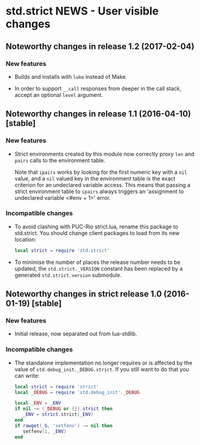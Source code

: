 # std.strict NEWS - User visible changes

## Noteworthy changes in release 1.2 (2017-02-04)

### New features

  - Builds and installs with `luke` instead of Make.

  - In order to support `__call` responses from deeper in the call
    stack, accept an optional `level` argument.


## Noteworthy changes in release 1.1 (2016-04-10) [stable]

### New features

  - Strict environments created by this module now correctly proxy
    `len` and `pairs` calls to the environment table.

    Note that `ipairs` works by looking for the first numeric key
    with a `nil` value, and a `nil` valued key in the environment table
    is the exact criterion for an undeclared variable access.  This
    means that passing a strict environment table to `ipairs` always
    triggers an 'assignment to undeclared variable <#env + 1>' error.

### Incompatible changes

  - To avoid clashing with PUC-Rio strict.lua, rename this package to
    std.strict.  You should change client packages to load from its
    new location:

    ```lua
    local strict = require 'std.strict'
    ```

  - To minimise the number of places the release number needs to be
    updated, the `std.strict._VERSION` constant has been replaced by a
    generated `std.strict.version` submodule.


## Noteworthy changes in strict release 1.0 (2016-01-19) [stable]

### New features

  - Initial release, now separated out from lua-stdlib.

### Incompatible changes

  - The standalone implementation no longer requires or is affected by
    the value of `std.debug_init._DEBUG.strict`.  If you still want to
    do that you can write:

    ```lua
    local strict = require 'strict'
    local _DEBUG = require 'std.debug_init'._DEBUG

    local _ENV = _ENV
    if nil ~= (_DEBUG or {}).strict then
       _ENV = strict.strict(_ENV)
    end
    if rawget(_G, 'setfenv') ~= nil then
       setfenv(1, _ENV)
    end
    ```
